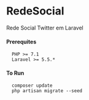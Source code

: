 # RedeSocial
Rede Social Twitter em Laravel

#### Prerequites
````
  PHP >= 7.1
  Laravel >= 5.5.*
````
#### To Run
````
  composer update
  php artisan migrate --seed
````	

